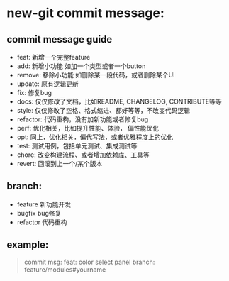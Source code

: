# new-git commit message:

## commit message guide
- feat: 新增一个完整feature
- add: 新增小功能 如加一个类型或者一个button
- remove: 移除小功能 如删除某一段代码，或者删除某个UI
- update: 原有逻辑更新
- fix: 修复bug
- docs: 仅仅修改了文档，比如README, CHANGELOG, CONTRIBUTE等等
- style: 仅仅修改了空格、格式缩进、都好等等，不改变代码逻辑
- refactor: 代码重构，没有加新功能或者修复bug
- perf: 优化相关，比如提升性能、体验， 偏性能优化
- opt: 同上，优化相关，偏代写法，或者优雅程度上的优化
- test: 测试用例，包括单元测试、集成测试等
- chore: 改变构建流程、或者增加依赖库、工具等
- revert: 回滚到上一个/某个版本

## branch:
- feature 新功能开发
- bugfix bug修复
- refactor 代码重构

## example:
> commit msg: feat: color select panel
> branch: feature/modules#yourname
